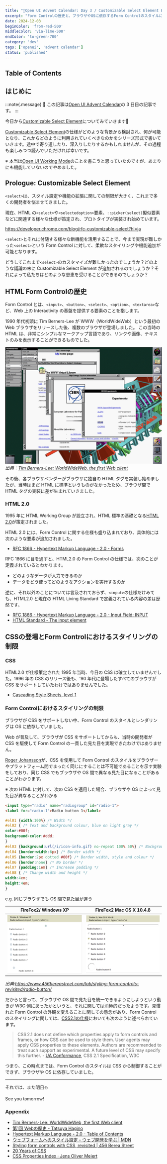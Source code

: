```yaml
---
title: "🎄Open UI Advent Calendar: Day 3 / Customizable Select Element Ep.1"
excerpt: "Form Controlの歴史と、ブラウザやOSに依存するForm Controlのスタイルについて"
date: 2024-12-03
beginColor: 'from-red-500'
middleColor: 'via-lime-500'
endColor: 'to-green-700'
category: 'dev'
tags: ['openui', 'advent calendar']
status: 'published'
---
```

## Table of Contents

## はじめに

:::note{.message}
🎄 この記事は[Open UI Advent Calendar](https://adventar.org/calendars/10293)の 3 日目の記事です。
:::

今日から[Customizable Select Element](https://open-ui.org/components/customizableselect/)についてみていきます🧤

[Customizable Select Element](https://open-ui.org/components/customizableselect/)の仕様がどのような背景から検討され、何が可能となり、これからどのように利用されていくべきなのかをシリーズ形式で書いていきます。途中で寄り道したり、深入りしたりするかもしれませんが、その過程も楽しみつつ読んでいただければ幸いです。

※ 本当は[Open UI Working Mode](https://open-ui.org/working-mode/)のことを書こうと思っていたのですが、あまりにも機能していないのでやめました。

## Prologue: Customizable Select Element

`<select>`は、スタイル設定や機能の拡張に関しての制限が大きく、これまで多くの開発者を悩ませてきました。

現在、HTML の`<select>`や`<selectedoption>`要素、`::picker(select)`擬似要素などに関連する様々な仕様が策定され、プロトタイプが実装され始めています。

<https://developer.chrome.com/blog/rfc-customizable-select?hl=ja>

`<select>`とそれに付随する様々な新機能を活用することで、今まで実現が難しかった`<select>`という Form Control に対して、柔軟なスタイリングや機能追加が可能となります。

どうしてこれまで`<select>`のカスタマイズが難しかったのでしょうか？どのような議論の末に Customizable Select Element が追加されるのでしょうか？それによって私たちはどのような恩恵を受けることができるのでしょうか？

## HTML Form Controlの歴史

Form Control とは、`<input>`、`<button>`、`<select>`、`<option>`、`<textarea>`など、Web 上の Interactivity の基盤を提供する要素のことを指します。

1990 年代初頭に Tim Berners-Lee が WWW（WorldWideWeb）という最初の Web ブラウザをリリースした後、複数のブラウザが登場しました。
この当時の HTML は、非常にシンプルなマークアップ言語であり、リンクや画像、テキストのみを表示することができるものでした。

![WorldWideWeb](../../../../assets/images/www.png)
*出典：[Tim Berners-Lee: WorldWideWeb, the first Web client](https://www.w3.org/History/1994/WWW/Journals/CACM/screensnap2_24c.gif)*

その後、各ブラウザベンダーがブラウザに独自の HTML タグを実装し始めましたが、当時はまだ HTML に標準というものがなかったため、ブラウザ間で HTML タグの実装に差が生まれていきました。

### HTML 2.0

1995 年に HTML Working Group が設立され、HTML 標準の基礎となる[HTML 2.0](https://datatracker.ietf.org/doc/html/rfc1866)が策定されました。

HTML 2.0 には、Form Control に関する仕様も盛り込まれており、具体的には次のような要素が追加されました。

- [RFC 1866 - Hypertext Markup Language - 2.0  - Forms](https://datatracker.ietf.org/doc/html/rfc1866#section-8)

RFC 1866 に目を通すと、HTML2.0 の Form Control の仕様では、次のことが定義されているとわかります。

- どのようなデータが入力できるのか
- データをどう使ってどのようなアクションを実行するのか

逆に、それ以外のことについては言及されておらず、`<input>`の仕様だけみても、HTML2.0 と現在の HTML Living Standard で定義されている内容の差は歴然です。

- [RFC 1866 - Hypertext Markup Language - 2.0 - Input Field: INPUT](https://datatracker.ietf.org/doc/html/rfc1866#section-8.1.2)
- [HTML Standard - The input element](https://html.spec.whatwg.org/multipage/input.html)

## CSSの登場とForm Controlにおけるスタイリングの制限

### CSS

HTML2.0 が仕様策定された 1995 年当時、今日の CSS は確立していませんでした。1996 年の CSS のリリース後も、'90 年代に登場したすべてのブラウザが CSS をサポートしていたわけではありませんでした。

- [Cascading Style Sheets, level 1](https://www.w3.org/TR/REC-CSS1-961217)

### Form Controlにおけるスタイリングの制限

ブラウザが CSS をサポートしない中、Form Control のスタイルとレンダリングは OS に依存していました。

Web が普及して、ブラウザが CSS をサポートしてからも、当時の開発者が CSS を駆使して Form Control の一貫した見た目を実現できたわけではありません。

[Roger Johansson](https://x.com/rogerjohansson)が、CSS を使用して Form Control のスタイルをブラウザーやプラットフォーム間でまったく同じにすることは不可能であることを示す実験をしており、同じ CSS でもブラウザや OS 間で異なる見た目になることがあることがわかります。

※ 次の HTML に対して、次の CSS を適用した場合、ブラウザや OS によって見た目が異なることがわかる

```html title="html"
<input type="radio" name="radiogroup" id="radio-1">
<label for="radio-1">Radio button 1</label>
```

```css title="css"
#el01 {width:100%} /* Width */
#el02 { /* Text and background colour, blue on light gray */
color:#00f;
background-color:#ddd;
}
#el03 {background:url(/i/icon-info.gif) no-repeat 100% 50%} /* Background image */
#el04 {border-width:6px} /* Border width */
#el05 {border:2px dotted #00f} /* Border width, style and colour */
#el06 {border:none} /* No border */
#el07 {padding:1em} /* Increase padding */
#el08 { /* Change width and height */
width:4em;
height:4em;
}
```

e.g. 同じブラウザでも OS 間で見た目が違う

| FireFox2/ Windows XP | FireFox2 Mac OS X 10.4.8|
| ---- | ---- |
| ![ff-win](../../../../assets/images/ff-win.png) | ![ff-mac](../../../../assets/images/ff-mac.png) |

*出典:<https://www.456bereastreet.com/lab/styling-form-controls-revisited/radio-button/>*

だからと言って、ブラウザや OS 間で見た目を統一できるようにしようという動きが W3C 側にあったかというと、それに関しては消極的だったようです。見慣れた Form Control の外観を変えることに関しての懸念があり、Form Control のスタイリングに関しては、[CSS2.1の仕様](https://www.w3.org/TR/CSS21/conform.html#q3.0)においても次のように述べられています。

> CSS 2.1 does not define which properties apply to form controls and frames, or how CSS can be used to style them. User agents may apply CSS properties to these elements. Authors are recommended to treat such support as experimental. A future level of CSS may specify this further. - [UA Conformance](https://www.w3.org/TR/CSS21/conform.html#q3.0), CSS 2.1 Specification, W3C

つまり、この時点までは、Form Control のスタイルは CSS から制御することができず、ブラウザや OS に依存していました。

***

それでは、また明日⛄

See you tomorrow!

### Appendix

- [Tim Berners-Lee: WorldWideWeb, the first Web client](https://www.w3.org/People/Berners-Lee/WorldWideWeb.html)
- [第1回 Webの歴史 - Tatsuya Hagino](https://web.sfc.keio.ac.jp/~hagino/dis23/01.pdf)
- [Hypertext Markup Language - 2.0 - Table of Contents](https://www.w3.org/MarkUp/html-spec/html-spec_toc.html)
- [ウェブフォームへのスタイル設定 - ウェブ開発を学ぶ | MDN](https://developer.mozilla.org/ja/docs/Learn/Forms/Styling_web_forms)
- [Styling form controls with CSS, revisited | 456 Berea Street](https://www.456bereastreet.com/archive/200701/styling_form_controls_with_css_revisited/)
- [20 Years of CSS](https://www.w3.org/Style/CSS20/)
- [CSS Properties Index · Jens Oliver Meiert](https://meiert.com/en/indices/css-properties/)

